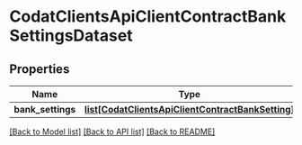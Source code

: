 # CodatClientsApiClientContractBankSettingsDataset

## Properties
Name | Type | Description | Notes
------------ | ------------- | ------------- | -------------
**bank_settings** | [**list[CodatClientsApiClientContractBankSetting]**](CodatClientsApiClientContractBankSetting.md) |  | [optional] 

[[Back to Model list]](../README.md#documentation-for-models) [[Back to API list]](../README.md#documentation-for-api-endpoints) [[Back to README]](../README.md)

